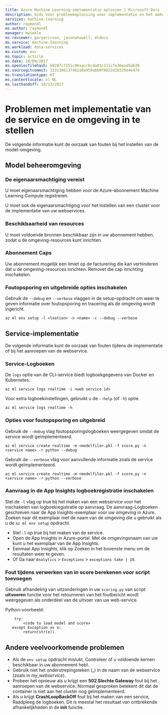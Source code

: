 ```yaml
---
title: Azure Machine Learning-implementatie oplossen | Microsoft Docs
description: Gids voor probleemoplossing voor implementatie en het maken van de service
services: machine-learning
author: raymondl
ms.author: raymondl
manager: mwinkle
ms.reviewer: garyericson, jasonwhowell, mldocs
ms.service: machine-learning
ms.workload: data-services
ms.custom: mvc
ms.topic: article
ms.date: 10/09/2017
ms.openlocfilehash: b9287c7151c96aaccbcda81c111cfe36ead5ab38
ms.sourcegitcommit: 1131386137462a8a959abb0f8822d1b329a4e474
ms.translationtype: HT
ms.contentlocale: nl-NL
ms.lasthandoff: 10/13/2017
---
```

# <a name="troubleshooting-service-deployment-and-environment-setup"></a>Problemen met implementatie van de service en de omgeving in te stellen
De volgende informatie kunt de oorzaak van fouten bij het instellen van de model-omgeving.

## <a name="model-management-environment"></a>Model beheeromgeving
### <a name="owner-permission-required"></a>De eigenaarsmachtiging vereist
U moet eigenaarsmachtiging hebben voor de Azure-abonnement Machine Learning Compute registreren.

U moet ook de eigenaarsmachtiging voor het instellen van een cluster voor de implementatie van uw webservices.

### <a name="resource-availability"></a>Beschikbaarheid van resources
U moet voldoende bronnen beschikbaar zijn in uw abonnement hebben, zodat u de omgeving-resources kunt inrichten.

### <a name="subscription-caps"></a>Abonnement Caps
Uw abonnement mogelijk een limiet op de facturering die kan verhinderen dat u de omgeving-resources inrichten. Removet die cap inrichting inschakelen.

### <a name="enable-debug-and-verbose-options"></a>Foutopsporing en uitgebreide opties inschakelen
Gebruik de `--debug` en `--verbose` vlaggen in de setup-opdracht om weer te geven informatie over foutopsporing en tracering als de omgeving wordt ingericht.

```
az ml env setup -l <loation> -n <name> -c --debug --verbose 
```

## <a name="service-deployment"></a>Service-implementatie
De volgende informatie kunt de oorzaak van fouten tijdens de implementatie of bij het aanroepen van de webservice.

### <a name="service-logs"></a>Service-Logboeken
De `logs` optie van de CLI-service biedt logboekgegevens van Docker en Kubernetes.

```
az ml service logs realtime -i <web service id>
```

Voor extra logboekinstellingen, gebruikt u de `--help` (of `-h`) optie.

```
az ml service logs realtime -h
```

### <a name="debug-and-verbose-options"></a>Opties voor foutopsporing en uitgebreid
Gebruik de `--debug` vlag foutopsporingslogboeken weergegeven omdat de service wordt geïmplementeerd.

```
az ml service create realtime -m <modelfile>.pkl -f score.py -n <service name> -r python --debug
```

Gebruik de `--verbose` vlag voor aanvullende informatie zoals de service wordt geïmplementeerd.

```
az ml service create realtime -m <modelfile>.pkl -f score.py -n <service name> -r python --verbose
```

### <a name="enable-request-logging-in-app-insights"></a>Aanvraag in de App Insights logboekregistratie inschakelen
Stel de `-l` vlag op true bij het maken van een webservice voor het inschakelen van logboekregistratie op aanvraag. De aanvraag-Logboeken geschreven naar de App Insights-exemplaar voor uw omgeving in Azure. Zoeken naar dit exemplaar met de naam van de omgeving die u gebruikt als u de `az ml env setup` opdracht.

- Stel `-l` op true bij het maken van de service.
- Open de App Insights in Azure-portal. Met de omgevingsnaam van uw kunt u het exemplaar van de App Insights.
- Eenmaal App Insights, klik op Zoeken in het bovenste menu om de resultaten weer te geven.
- Of Ga naar `Analytics`  >  `Exceptions`  >  `exceptions take | 10`.


### <a name="add-error-handling-in-scoring-script"></a>Fout tijdens verwerken van in score berekenen voor script toevoegen
Gebruik afhandeling van uitzonderingen in uw `scoring.py` van script **uitvoeren** functie voor het retourneren van het foutbericht wordt weergegeven als onderdeel van de uitvoer van uw web-service.

Python-voorbeeld:
```
    try:
        <code to load model and score>
   except Exception as e:
        return(str(e))
```

## <a name="other-common-problems"></a>Andere veelvoorkomende problemen
- Als de `env setup` opdracht mislukt, Controleer of u voldoende kernen beschikbaar in uw abonnement hebt.
- Gebruik niet het onderstrepingsteken (_) in de naam van de webservice (zoals in *my_webservice*).
- Probeer het opnieuw als u krijgt een **502 Slechte Gateway** fout bij het aanroepen van de webservice. Normaal gesproken betekent dit dat de container is niet aan het cluster nog geïmplementeerd.
- Als u krijgt **CrashLoopBackOff** fout bij het maken van een service, Raadpleeg de logboeken. Dit is meestal het resultaat van ontbrekende afhankelijkheden in de **init** functie.

